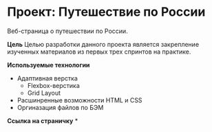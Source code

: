 # Проект: Путешествие по России

Веб-страница о путешествии по России.

**Цель**
Целью разработки данного проекта является закрепление изученных материалов из первых трех спринтов на практике.

**Используемые технологии**
* Адаптивная верстка
  * Flexbox-верстика
  * Grid Layout
* Расшинренные возможности HTML и CSS
* Оргиназация файлов по БЭМ



**Ссылка на страничку**
* 
